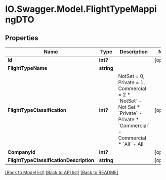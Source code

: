 # IO.Swagger.Model.FlightTypeMappingDTO
## Properties

Name | Type | Description | Notes
------------ | ------------- | ------------- | -------------
**Id** | **int?** |  | [optional] 
**FlightTypeName** | **string** |  | 
**FlightTypeClassification** | **int?** | NotSet &#x3D; 0,             Private &#x3D; 1,             Commercial &#x3D; 2    * &#x60;NotSet&#x60; - Not Set  * &#x60;Private&#x60; - Private  * &#x60;Commercial&#x60; - Commercial  * &#x60;All&#x60; - All   | [optional] 
**CompanyId** | **int?** |  | [optional] 
**FlightTypeClassificationDescription** | **string** |  | [optional] 

[[Back to Model list]](../README.md#documentation-for-models) [[Back to API list]](../README.md#documentation-for-api-endpoints) [[Back to README]](../README.md)

